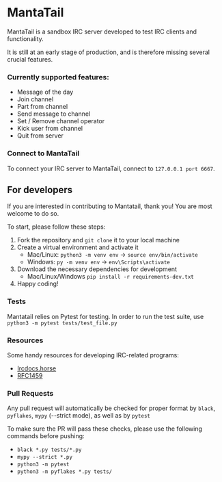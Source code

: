 # MantaTail

MantaTail is a sandbox IRC server developed to test IRC clients and functionality.

It is still at an early stage of production, and is therefore missing several crucial features.

### Currently supported features:

- Message of the day
- Join channel
- Part from channel
- Send message to channel
- Set / Remove channel operator
- Kick user from channel
- Quit from server

### Connect to MantaTail

To connect your IRC server to MantaTail, connect to `127.0.0.1 port 6667`.

## For developers

If you are interested in contributing to Mantatail, thank you! You are most welcome to do so.

To start, please follow these steps:

1. Fork the repository and `git clone` it to your local machine
2. Create a virtual environment and activate it
   - Mac/Linux: `python3 -m venv env` -> `source env/bin/activate`
   - Windows: `py -m venv env` -> `env\Scripts\activate`
3. Download the necessary dependencies for development
   - Mac/Linux/Windows `pip install -r requirements-dev.txt`
4. Happy coding!

### Tests

Mantatail relies on Pytest for testing. In order to run the test suite, use `python3 -m pytest tests/test_file.py`

### Resources

Some handy resources for developing IRC-related programs:

- [Ircdocs.horse](https://ircdocs.horse/)
- [RFC1459](https://datatracker.ietf.org/doc/html/rfc1459)

### Pull Requests

Any pull request will automatically be checked for proper format by `black`, `pyflakes`, `mypy` (--strict mode), as well as by `pytest`

To make sure the PR will pass these checks, please use the following commands before pushing:

- `black *.py tests/*.py`
- `mypy --strict *.py`
- `python3 -m pytest`
- `python3 -m pyflakes *.py tests/`
